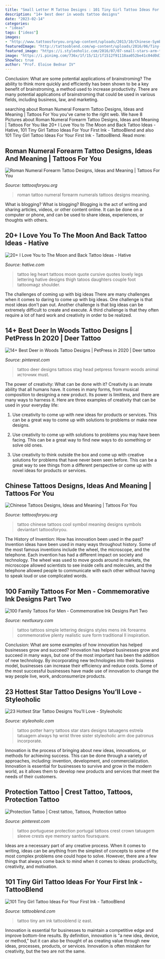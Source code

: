 ```yaml
---
title: "Small Letter M Tattoo Designs : 101 Tiny Girl Tattoo Ideas For Your First Ink"
description: "14+ best deer in woods tattoo designs"
date: "2023-02-14"
categories:
- "ideas"
tags: ["ideas"]
images:
- "http://www.tattoosforyou.org/wp-content/uploads/2013/10/Chinese-Symbol-For-Love-Tattoo.jpg"
featuredImage: "http://tattooblend.com/wp-content/uploads/2016/06/Tiny-girl-tattoo-design-3.jpg"
featured_image: "https://i.styleoholic.com/2016/07/07-small-stars-arm-tattoo.jpg"
image: "https://i.pinimg.com/736x/1f/15/12/1f1512f91118aa052be41c04d0d3f06a.jpg"
ShowToc: true
author: "Prof. Eloise Bednar IV"
---
```



Conclusion: What are some potential applications of brainstroming?
The ability to think more quickly and efficiently has been shown to be a key benefit of brainstroming, a method used to increase productivity. There are many potential applications of brainstroming that could be used in various fields, including business, law, and marketing.

	

		
searching about Roman Numeral Forearm Tattoo Designs, Ideas and Meaning | Tattoos For You you've came to the right web. We have 8 Pictures about Roman Numeral Forearm Tattoo Designs, Ideas and Meaning | Tattoos For You like 20+ I Love You to The Moon and Back Tattoo Ideas - Hative, 101 Tiny Girl Tattoo Ideas For Your First Ink - TattooBlend and also 101 Tiny Girl Tattoo Ideas For Your First Ink - TattooBlend. Read more:
		
    
## Roman Numeral Forearm Tattoo Designs, Ideas And Meaning | Tattoos For You

<img loading=lazy src="https://www.tattoosforyou.org/wp-content/uploads/2017/10/Pictures-of-Roman-Numeral-Forearm-Tattoo.jpg" onerror="this.onerror=null;this.src='https://tse1.mm.bing.net/th?id=OIP.xdGjFwCIal10v69g9Mp57gHaFj&amp;pid=15.1';" alt="Roman Numeral Forearm Tattoo Designs, Ideas and Meaning | Tattoos For You">

_Source: tattoosforyou.org_

>roman tattoo numeral forearm numerals tattoos designs meaning. 

	

What is blogging?
What is blogging? Blogging is the act of writing and sharing articles, videos, or other content online. It can be done on a computer or phone, and can be used to share ideas, experiences, or thoughts with others.

    
## 20+ I Love You To The Moon And Back Tattoo Ideas - Hative

<img loading=lazy src="http://hative.com/wp-content/uploads/2014/03/moon-back-tattoos/13-heart-and-cursive-lettering-on-leg.jpg" onerror="this.onerror=null;this.src='https://tse3.mm.bing.net/th?id=OIP.Lb70tZsNRXjX49pJ6jRa7wHaJ4&amp;pid=15.1';" alt="20+ I Love You to The Moon and Back Tattoo Ideas - Hative">

_Source: hative.com_

>tattoo leg heart tattoos moon quote cursive quotes lovely legs lettering hative designs thigh tatoos daughters couple foot tattoomagz shoulder. 

	

The challenges of coming up with big ideas
There are many challenges when it comes to daring to come up with big ideas. One challenge is that most ideas don't pan out. Another challenge is that big ideas can be extremely difficult to create and execute. A third challenge is that they often require a lot of hard work and creativity in order to be realized.

    
## 14+ Best Deer In Woods Tattoo Designs | PetPress In 2020 | Deer Tattoo

<img loading=lazy src="https://i.pinimg.com/736x/1f/15/12/1f1512f91118aa052be41c04d0d3f06a.jpg" onerror="this.onerror=null;this.src='https://tse3.mm.bing.net/th?id=OIP.C-Gd2uat3J8eFGdBtUT8KAAAAA&amp;pid=15.1';" alt="14+ Best Deer in Woods Tattoo Designs | PetPress in 2020 | Deer tattoo">

_Source: pinterest.com_

>tattoo deer designs tattoos stag head petpress forearm woods animal источник must. 

	

The power of creativity: What can be done with it?
Creativity is an innate ability that all humans have. It comes in many forms, from musical composition to designing a new product. Its power is limitless, and there are many ways to harness it. Here are three examples of creativity that can be used in your everyday life:
1. Use creativity to come up with new ideas for products or services. This can be a great way to come up with solutions to problems or make new designs.

2. Use creativity to come up with solutions to problems you may have been facing. This can be a great way to find new ways to do something or solve old ones.

3. Use creativity to think outside the box and come up with creative solutions for problems that have never been seen before. This can be a great way to see things from a different perspective or come up with novel ideas for products or services.

    
## Chinese Tattoos Designs, Ideas And Meaning | Tattoos For You

<img loading=lazy src="http://www.tattoosforyou.org/wp-content/uploads/2013/10/Chinese-Symbol-For-Love-Tattoo.jpg" onerror="this.onerror=null;this.src='https://tse2.mm.bing.net/th?id=OIP.JF_Njr2muXck-Ud66FqfIAHaJ4&amp;pid=15.1';" alt="Chinese Tattoos Designs, Ideas and Meaning | Tattoos For You">

_Source: tattoosforyou.org_

>tattoo chinese tattoos cool symbol meaning designs symbols deviantart tattoosforyou. 

	

The History of Invention: How has innovation been used in the past?
Invention ideas have been used in many ways throughout history. Some of the most famous inventions include the wheel, the microscope, and the telephone. Each invention has had a different impact on society and technology. The wheel was used to move goods around in markets, the microscope allowed scientists to see inside cells and molecules, and the telephone allowed people to communicate with each other without having to speak loud or use complicated words.

    
## 100 Family Tattoos For Men - Commemorative Ink Designs Part Two

<img loading=lazy src="http://nextluxury.com/wp-content/uploads/mens-forearms-simple-family-fonted-tattoo.jpg" onerror="this.onerror=null;this.src='https://tse1.mm.bing.net/th?id=OIP.OHg0Mvwl0r0wIraGBT321AHaFd&amp;pid=15.1';" alt="100 Family Tattoos For Men - Commemorative Ink Designs Part Two">

_Source: nextluxury.com_

>tattoo tattoos simple lettering designs styles mens ink forearms commemorative plenty realistic sure form traditional ll inspiration. 

	

Conclusion: What are some examples of how innovation has helped businesses grow and succeed?
Innovation has helped businesses grow and succeed in many ways, but one of the most important has been the addition of new technology. By incorporating new technologies into their business model, businesses can increase their efficiency and reduce costs. Some of the most successful businesses have made use of innovation to change the way people live, work, andconsumerize products.

    
## 23 Hottest Star Tattoo Designs You’ll Love - Styleoholic

<img loading=lazy src="https://i.styleoholic.com/2016/07/07-small-stars-arm-tattoo.jpg" onerror="this.onerror=null;this.src='https://tse4.mm.bing.net/th?id=OIP.RjMKCddkCfKgfklqVxzJDAHaNK&amp;pid=15.1';" alt="23 Hottest Star Tattoo Designs You’ll Love - Styleoholic">

_Source: styleoholic.com_

>tattoo potter harry tattoos star stars designs tatuagens estrela tatuagem always hp wrist three sister styleoholic arm doe patronus incorporate. 

	

Innovation is the process of bringing about new ideas, innovations, or methods for achieving success. This can be done through a variety of approaches, including: invention, development, and commercialization. Innovation is essential for businesses to survive and grow in the modern world, as it allows them to develop new products and services that meet the needs of their customers.

    
## Protection Tattoo | Crest Tattoo, Tattoos, Protection Tattoo

<img loading=lazy src="https://i.pinimg.com/736x/a2/66/00/a26600b938eb1067486563a0e03d1116--tattoo-portugal-protection-tattoo.jpg" onerror="this.onerror=null;this.src='https://tse1.mm.bing.net/th?id=OIP.GR7XzjBhLFa5eacUAAGpeAHaJv&amp;pid=15.1';" alt="Protection Tattoo | Crest tattoo, Tattoos, Protection tattoo">

_Source: pinterest.com_

>tattoo portuguese protection portugal tattoos crest crown tatuagem sleeve crests eye memory santos foursquare. 

	

Ideas are a necessary part of any creative process. When it comes to writing, ideas can be anything from the simplest of concepts to some of the most complex problems one could hope to solve. However, there are a few things that always come back to mind when it comes to ideas: productivity, creativity, and motivation.

    
## 101 Tiny Girl Tattoo Ideas For Your First Ink - TattooBlend

<img loading=lazy src="http://tattooblend.com/wp-content/uploads/2016/06/Tiny-girl-tattoo-design-3.jpg" onerror="this.onerror=null;this.src='https://tse2.mm.bing.net/th?id=OIP._wA3AJZ0brkKS-Mji86WPQHaJN&amp;pid=15.1';" alt="101 Tiny Girl Tattoo Ideas For Your First Ink - TattooBlend">

_Source: tattooblend.com_

>tattoo tiny am ink tattooblend iz east. 

	

Innovation is essential for businesses to maintain a competitive edge and improve bottom-line results. By definition, innovation is "a new idea, device, or method," but it can also be thought of as creating value through new ideas, processes, products, or services. Innovation is often mistaken for creativity, but the two are not the same.

